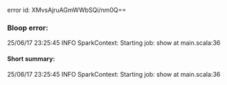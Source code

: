 error id: XMvsAjruAGmWWbSQi/nm0Q==
### Bloop error:

25/06/17 23:25:45 INFO SparkContext: Starting job: show at main.scala:36
#### Short summary: 

25/06/17 23:25:45 INFO SparkContext: Starting job: show at main.scala:36